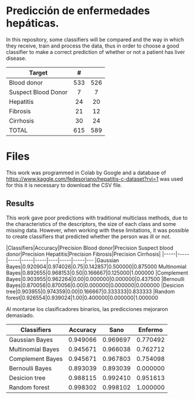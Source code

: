 
# Predicción de enfermedades hepáticas.

In this repository, some classifiers will be compared and the way in which they receive, train and process the data, thus in order to choose a good classifier to make a correct prediction of whether or not a patient has liver disease.

Target | # | |
-------|:-----:|:----:|
Blood donor |533 |526
Suspect Blood Donor | 7|7
|Hepatitis |24 |20|
|Fibrosis |21 |12|
|Cirrhosis |30 |24|
|TOTAL |615 |589|


# Files

This work was programmed in Colab by Google and a database of https://www.kaggle.com/fedesoriano/hepatitis-c-dataset?rvi=1 was used for this it is necessary to download the CSV file.

## Results
This work gave poor predictions with traditional multiclass methods, due to the characteristics of the descriptors, the size of each class and some missing data. However, when working with these limitations, it was possible to create classifiers that predicted whether the person was ill or not.

|Classifiers|Accuracy|Precision Blood donor|Precision Suspect blood donor|Precision Hepatitis|Precision Fibrosis|Precision Cirrhosis|
|-----|-----|-----|-----|-----|----|-----|-----|---
|Gaussian Bayes|0.920904|0.974026|0.75|0.142857|0.500000|0.875000
Multinomial Bayes|0.892655|0.968153|0.50|0.166667|0.125000|1.000000
|Complement Bayes|0.903955|0.962264|0.00|0.000000|0.000000|0.437500
|Bernoulli Bayes|0.870056|0.870056|0.00|0.000000|0.000000|0.000000
|Desicion tree|0.903955|0.974359|0.00|0.166667|0.333333|0.833333
|Random forest|0.926554|0.939024|1.00|0.400000|0.000000|1.000000

Al montarse los clasificadores binarios, las predicciones mejoraron demasiado.

|Classifiers|Accuracy|Sano|Enfermo|
|-----------|------------|------|---|
Gaussian Bayes|0.949066|0.969697|0.770492
Multinomial Bayes|0.945671|0.966038|0.762712
Complement Bayes|0.945671|0.967803|0.754098
Bernoulli Bayes|0.893039|0.893039|0.000000
Desicion tree|0.988115|0.992410|0.951613
Random forest|0.998302|0.998102|1.000000
